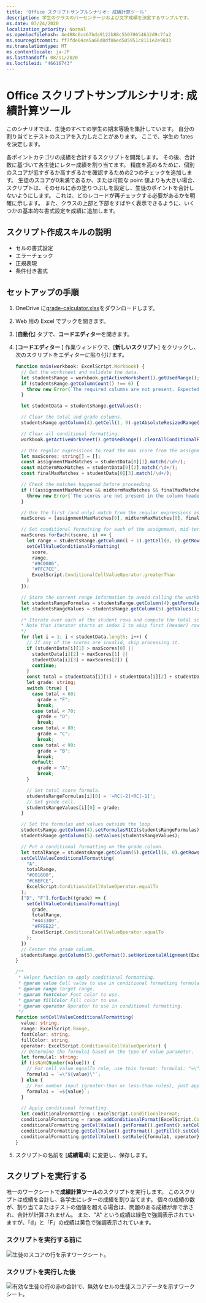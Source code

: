 ```yaml
---
title: 'Office スクリプトサンプルシナリオ: 成績計算ツール'
description: 学生のクラスのパーセンテージおよび文字成績を決定するサンプルです。
ms.date: 07/24/2020
localization_priority: Normal
ms.openlocfilehash: 4e488c6cc67bda9122b88c55070654632d9c7fa2
ms.sourcegitcommit: ff7fde04ce5a66d8df06ed505951c8111e2e9833
ms.translationtype: MT
ms.contentlocale: ja-JP
ms.lasthandoff: 08/11/2020
ms.locfileid: "46616743"
---
```

# <a name="office-scripts-sample-scenario-grade-calculator"></a>Office スクリプトサンプルシナリオ: 成績計算ツール

このシナリオでは、生徒のすべての学生の期末等級を集計しています。 自分の割り当てとテストのスコアを入力したことがあります。 ここで、学生の fates を決定します。

各ポイントカテゴリの成績を合計するスクリプトを開発します。 その後、合計数に基づいて各生徒にレター成績を割り当てます。 精度を高めるために、個別のスコアが低すぎるか高すぎるかを確認するための2つのチェックを追加します。 生徒のスコアが0未満であるか、または可能な point 値よりも大きい場合、スクリプトは、そのセルに赤の塗りつぶしを設定し、生徒のポイントを合計しないようにします。 これは、どのレコードが再チェックする必要があるかを明確に示します。 また、クラスの上部と下部をすばやく表示できるように、いくつかの基本的な書式設定を成績に追加します。

## <a name="scripting-skills-covered"></a>スクリプト作成スキルの説明

- セルの書式設定
- エラーチェック
- 正規表現
- 条件付き書式

## <a name="setup-instructions"></a>セットアップの手順

1. OneDrive に<a href="grade-calculator.xlsx">grade-calculator.xlsx</a>をダウンロードします。

2. Web 用の Excel でブックを開きます。

3. [**自動化**] タブで、**コードエディター**を開きます。

4. [**コードエディター** ] 作業ウィンドウで、[**新しいスクリプト**] をクリックし、次のスクリプトをエディターに貼り付けます。

    ```TypeScript
    function main(workbook: ExcelScript.Workbook) {
      // Get the worksheet and validate the data.
      let studentsRange = workbook.getActiveWorksheet().getUsedRange();
      if (studentsRange.getColumnCount() !== 6) {
        throw new Error(`The required columns are not present. Expected column headers: "Student ID | Assignment score | Mid-term | Final | Total | Grade"`);
      }

      let studentData = studentsRange.getValues();

      // Clear the total and grade columns.
      studentsRange.getColumn(4).getCell(1, 0).getAbsoluteResizedRange(studentData.length - 1, 2).clear();

      // Clear all conditional formatting.
      workbook.getActiveWorksheet().getUsedRange().clearAllConditionalFormats();

      // Use regular expressions to read the max score from the assignment, mid-term, and final scores columns.
      let maxScores: string[] = [];
      const assignmentMaxMatches = studentData[0][1].match(/\d+/);
      const midtermMaxMatches = studentData[0][2].match(/\d+/);
      const finalMaxMatches = studentData[0][3].match(/\d+/);

      // Check the matches happened before proceeding.
      if (!(assignmentMaxMatches && midtermMaxMatches && finalMaxMatches)) {
        throw new Error(`The scores are not present in the column headers. Expected format: "Assignments (n)|Mid-term (n)|Final (n)"`);
      }

      // Use the first (and only) match from the regular expressions as the max scores.
      maxScores = [assignmentMaxMatches[0], midtermMaxMatches[0], finalMaxMatches[0]];

      // Set conditional formatting for each of the assignment, mid-term, and final scores columns.
      maxScores.forEach((score, i) => {
        let range = studentsRange.getColumn(i + 1).getCell(0, 0).getRowsBelow(studentData.length - 1);
        setCellValueConditionalFormatting(
          score,
          range,
          "#9C0006",
          "#FFC7CE",
          ExcelScript.ConditionalCellValueOperator.greaterThan
        )
      });

      // Store the current range information to avoid calling the workbook in the loop.
      let studentsRangeFormulas = studentsRange.getColumn(4).getFormulasR1C1();
      let studentsRangeValues = studentsRange.getColumn(5).getValues();

      /* Iterate over each of the student rows and compute the total score and letter grade.
      * Note that iterator starts at index 1 to skip first (header) row.
      */
      for (let i = 1; i < studentData.length; i++) {
        // If any of the scores are invalid, skip processing it.
        if (studentData[i][1] > maxScores[0] ||
          studentData[i][2] > maxScores[1] ||
          studentData[i][3] > maxScores[2]) {
          continue;
        }
        const total = studentData[i][1] + studentData[i][2] + studentData[i][3];
        let grade: string;
        switch (true) {
          case total < 60:
            grade = "F";
            break;
          case total < 70:
            grade = "D";
            break;
          case total < 80:
            grade = "C";
            break;
          case total < 90:
            grade = "B";
            break;
          default:
            grade = "A";
            break;
        }

        // Set total score formula.
        studentsRangeFormulas[i][0] = '=RC[-2]+RC[-1]';
        // Set grade cell.
        studentsRangeValues[i][0] = grade;
      }

      // Set the formulas and values outside the loop.
      studentsRange.getColumn(4).setFormulasR1C1(studentsRangeFormulas);
      studentsRange.getColumn(5).setValues(studentsRangeValues);

      // Put a conditional formatting on the grade column.
      let totalRange = studentsRange.getColumn(5).getCell(0, 0).getRowsBelow(studentData.length - 1);
      setCellValueConditionalFormatting(
        "A",
        totalRange,
        "#001600",
        "#C6EFCE",
        ExcelScript.ConditionalCellValueOperator.equalTo
      );
      ["D", "F"].forEach((grade) => {
        setCellValueConditionalFormatting(
          grade,
          totalRange,
          "#443300",
          "#FFEE22",
          ExcelScript.ConditionalCellValueOperator.equalTo
        );
      })
      // Center the grade column.
      studentsRange.getColumn(5).getFormat().setHorizontalAlignment(ExcelScript.HorizontalAlignment.center);
    }

    /**
     * Helper function to apply conditional formatting.
     * @param value Cell value to use in conditional formatting formula1.
     * @param range Target range.
     * @param fontColor Font color to use.
     * @param fillColor Fill color to use.
     * @param operator Operator to use in conditional formatting.
     */
    function setCellValueConditionalFormatting(
      value: string,
      range: ExcelScript.Range,
      fontColor: string,
      fillColor: string,
      operator: ExcelScript.ConditionalCellValueOperator) {
      // Determine the formula1 based on the type of value parameter.
      let formula1: string;
      if (isNaN(Number(value))) {
        // For cell value equalTo rule, use this format: formula1: "=\"A\"",
        formula1 = `=\"${value}\"`;
      } else {
        // For number input (greater-than or less-than rules), just append '='.
        formula1 = `=${value}`;
      }

      // Apply conditional formatting.
      let conditionalFormatting : ExcelScript.ConditionalFormat;
      conditionalFormatting = range.addConditionalFormat(ExcelScript.ConditionalFormatType.cellValue);
      conditionalFormatting.getCellValue().getFormat().getFont().setColor(fontColor);
      conditionalFormatting.getCellValue().getFormat().getFill().setColor(fillColor);
      conditionalFormatting.getCellValue().setRule({formula1, operator});
    }
    ```

5. スクリプトの名前を [**成績電卓**] に変更し、保存します。

## <a name="running-the-script"></a>スクリプトを実行する

唯一のワークシートで**成績計算ツール**のスクリプトを実行します。 このスクリプトは成績を合計し、各学生にレターの成績を割り当てます。 個々の成績の数が、割り当てまたはテストの価値を超える場合は、問題のある成績が赤で示され、合計が計算されません。 また、"A" という成績は緑色で強調表示されていますが、「d」と「F」の成績は黄色で強調表示されています。

### <a name="before-running-the-script"></a>スクリプトを実行する前に

![生徒のスコアの行を示すワークシート。](../../images/scenario-grade-calculator-before.png)

### <a name="after-running-the-script"></a>スクリプトを実行した後

![有効な生徒の行の赤の合計で、無効なセルの生徒スコアデータを示すワークシート。](../../images/scenario-grade-calculator-after.png)
